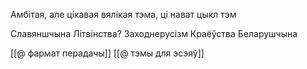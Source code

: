 Амбітая, але цікавая вялікая тэма, ці нават цыкл тэм

Славяншчына
Літвінства?
Заходнерусізм
Краёўства
Беларушчына

[[@ фармат перадачы]]
[[@ тэмы для эсэяў]]
